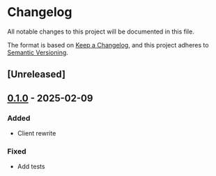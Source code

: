 # Changelog

All notable changes to this project will be documented in this file.

The format is based on [Keep a Changelog](https://keepachangelog.com/en/1.0.0/),
and this project adheres to [Semantic Versioning](https://semver.org/spec/v2.0.0.html).

## [Unreleased]

## [0.1.0](https://github.com/bosun-ai/async-anthropic/releases/tag/v0.1.0) - 2025-02-09

### Added

- Client rewrite

### Fixed

- Add tests

